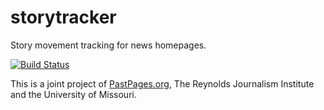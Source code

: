 storytracker
============

Story movement tracking for news homepages.

[![Build Status](https://travis-ci.org/pastpages/storytracker.svg?branch=master)](https://travis-ci.org/pastpages/storytracker)

This is a joint project of [PastPages.org](http://pastpages.org), The Reynolds Journalism Institute and the University of Missouri.
